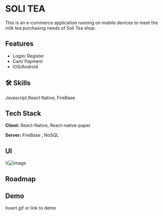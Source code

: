 
# SOLI TEA

This is an e-commerce application running on mobile devices to meet the milk tea purchasing needs of Soli Tea shop.



## Features

- Login/ Register
- Cart/ Payment
- IOS/Android



## 🛠 Skills
Javascript,React Native, FireBase


## Tech Stack

**Client:** React-Native, React-native-paper 

**Server:** FireBase , NoSQL


## UI

V![image](https://github.com/user-attachments/assets/dec51dd5-aa0e-4b90-93f5-31a3f22eb3ac)



## Roadmap




## Demo

Insert gif or link to demo

